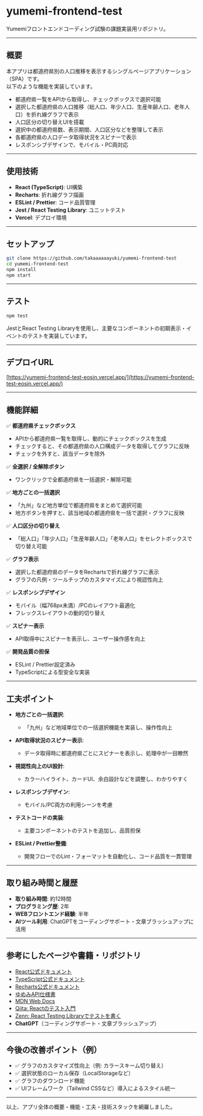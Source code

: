 # yumemi-frontend-test

Yumemiフロントエンドコーディング試験の課題実装用リポジトリ。

---

## 概要

本アプリは都道府県別の人口推移を表示するシングルページアプリケーション（SPA）です。  
以下のような機能を実装しています。

- 都道府県一覧をAPIから取得し、チェックボックスで選択可能
- 選択した都道府県の人口推移（総人口、年少人口、生産年齢人口、老年人口）を折れ線グラフで表示
- 人口区分の切り替えUIを搭載
- 選択中の都道府県数、表示期間、人口区分などを整理して表示
- 各都道府県の人口データ取得状況をスピナーで表示
- レスポンシブデザインで、モバイル・PC両対応

---

## 使用技術

- **React (TypeScript)**: UI構築
- **Recharts**: 折れ線グラフ描画
- **ESLint / Prettier**: コード品質管理
- **Jest / React Testing Library**: ユニットテスト
- **Vercel**: デプロイ環境

---

## セットアップ

```bash
git clone https://github.com/takaaaaaayuki/yumemi-frontend-test
cd yumemi-frontend-test
npm install
npm start
````

---

## テスト

```bash
npm test
```

JestとReact Testing Libraryを使用し、主要なコンポーネントの初期表示・イベントのテストを実装しています。

---

## デプロイURL

[https://yumemi-frontend-test-eosin.vercel.app/](https://yumemi-frontend-test-eosin.vercel.app/)

---

## 機能詳細

✅ **都道府県チェックボックス**

* APIから都道府県一覧を取得し、動的にチェックボックスを生成
* チェックすると、その都道府県の人口構成データを取得してグラフに反映
* チェックを外すと、該当データを除外

✅ **全選択 / 全解除ボタン**

* ワンクリックで全都道府県を一括選択・解除可能

✅ **地方ごとの一括選択**

* 「九州」など地方単位で都道府県をまとめて選択可能
* 地方ボタンを押すと、該当地域の都道府県を一括で選択・グラフに反映

✅ **人口区分の切り替え**

* 「総人口」「年少人口」「生産年齢人口」「老年人口」をセレクトボックスで切り替え可能

✅ **グラフ表示**

* 選択した都道府県のデータをRechartsで折れ線グラフに表示
* グラフの凡例・ツールチップのカスタマイズにより視認性向上

✅ **レスポンシブデザイン**

* モバイル（幅768px未満）/PCのレイアウト最適化
* フレックスレイアウトの動的切り替え

✅ **スピナー表示**

* API取得中にスピナーを表示し、ユーザー操作感を向上

✅ **開発品質の担保**

* ESLint / Prettier設定済み
* TypeScriptによる型安全な実装

---

## 工夫ポイント

* **地方ごとの一括選択**:

  * 「九州」など地域単位での一括選択機能を実装し、操作性向上
* **API取得状況のスピナー表示**:

  * データ取得時に都道府県ごとにスピナーを表示し、処理中が一目瞭然
* **視認性向上のUI設計**:

  * カラーハイライト、カードUI、余白設計などを調整し、わかりやすく
* **レスポンシブデザイン**:

  * モバイル/PC両方の利用シーンを考慮
* **テストコードの実装**:

  * 主要コンポーネントのテストを追加し、品質担保
* **ESLint / Prettier整備**:

  * 開発フローでのLint・フォーマットを自動化し、コード品質を一貫管理

---

## 取り組み時間と履歴

* **取り組み時間**: 約12時間
* **プログラミング歴**: 2年
* **WEBフロントエンド経験**: 半年
* **AIツール利用**: ChatGPTをコーディングサポート・文章ブラッシュアップに活用

---

## 参考にしたページや書籍・リポジトリ

* [React公式ドキュメント](https://react.dev/)
* [TypeScript公式ドキュメント](https://www.typescriptlang.org/docs/)
* [Recharts公式ドキュメント](https://recharts.org/en-US)
* [ゆめみAPI仕様書](https://yumemi-frontend-engineer-codecheck-api.vercel.app/api-doc)
* [MDN Web Docs](https://developer.mozilla.org/ja/)
* [Qiita: Reactのテスト入門](https://qiita.com/yuta-ike/items/ce7b3e1913889dddf41a)
* [Zenn: React Testing Libraryでテストを書く](https://zenn.dev/uttk/articles/79c92f2f1d2b94)
* **ChatGPT**（コーディングサポート・文章ブラッシュアップ）

---

## 今後の改善ポイント（例）

* ✅ グラフのカスタマイズ性向上（例: カラースキーム切り替え）
* ✅ 選択状態のローカル保存（LocalStorageなど）
* ✅ グラフのダウンロード機能
* ✅ UIフレームワーク（Tailwind CSSなど）導入によるスタイル統一

---

以上、アプリ全体の概要・機能・工夫・技術スタックを網羅しました。



